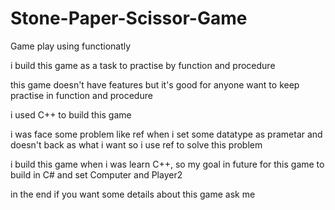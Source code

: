 # Stone-Paper-Scissor-Game
Game play using functionatly

i build this game as a task to practise by function and procedure 

this game doesn't have features but it's good for  anyone want to keep practise in function and procedure

i used C++ to build this game

i was face some problem like ref when i set some datatype as prametar and doesn't back as what i want so i use ref to solve this problem

i build this game when i was learn C++, so my goal in future for this game to build in C# and set Computer and Player2

in the end if you want some details about this game ask me
